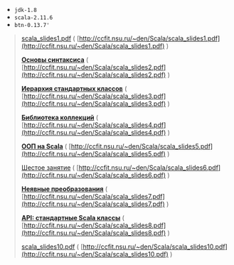 
* `jdk-1.8`
* `scala-2.11.6`
* `btn-0.13.7'`



> [scala_slides1.pdf](scala_slides1.pdf)  ( [http://ccfit.nsu.ru/~den/Scala/scala_slides1.pdf](http://ccfit.nsu.ru/~den/Scala/scala_slides1.pdf) )
>
> [**Основы синтаксиса**](http://ccfit.nsu.ru/~den/Scala/scala_slides2.pdf)  ( [http://ccfit.nsu.ru/~den/Scala/scala_slides2.pdf](http://ccfit.nsu.ru/~den/Scala/scala_slides2.pdf) )
>
> [**Иерархия стандартных классов**](http://ccfit.nsu.ru/~den/Scala/scala_slides3.pdf)  ( [http://ccfit.nsu.ru/~den/Scala/scala_slides3.pdf](http://ccfit.nsu.ru/~den/Scala/scala_slides3.pdf) )
>
> [**Библиотека коллекций**](http://ccfit.nsu.ru/~den/Scala/scala_slides4.pdf)  ( [http://ccfit.nsu.ru/~den/Scala/scala_slides4.pdf](http://ccfit.nsu.ru/~den/Scala/scala_slides4.pdf) )
>
> [**ООП на Scala**](http://ccfit.nsu.ru/~den/Scala/scala_slides5.pdf)  ( [http://ccfit.nsu.ru/~den/Scala/scala_slides5.pdf](http://ccfit.nsu.ru/~den/Scala/scala_slides5.pdf) )
>
> [Шестое занятие](http://ccfit.nsu.ru/~den/Scala/scala_slides6.pdf)  ( [http://ccfit.nsu.ru/~den/Scala/scala_slides6.pdf](http://ccfit.nsu.ru/~den/Scala/scala_slides6.pdf) )
>
> [**Неявные преобразования**](http://ccfit.nsu.ru/~den/Scala/scala_slides7.pdf)  ( [http://ccfit.nsu.ru/~den/Scala/scala_slides7.pdf](http://ccfit.nsu.ru/~den/Scala/scala_slides7.pdf) )
>
> [**API: стандартные Scala классы**](http://ccfit.nsu.ru/~den/Scala/scala_slides8.pdf)  ( [http://ccfit.nsu.ru/~den/Scala/scala_slides8.pdf](http://ccfit.nsu.ru/~den/Scala/scala_slides8.pdf) )
>
> [scala_slides10.pdf](http://ccfit.nsu.ru/~den/Scala/scala_slides10.pdf)  ( [http://ccfit.nsu.ru/~den/Scala/scala_slides10.pdf](http://ccfit.nsu.ru/~den/Scala/scala_slides10.pdf) )
